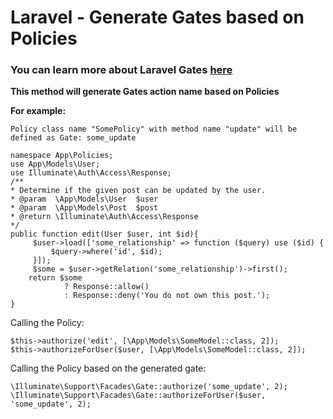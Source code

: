 
# Laravel - Generate Gates based on Policies
 
### You can learn more about Laravel Gates [here](https://laravel.com/docs/9.x/authorization#gates)

  
**This method will generate Gates action name based on Policies**

**For example:**

    Policy class name "SomePolicy" with method name "update" will be defined as Gate: some_update
 
    namespace App\Policies;     
    use App\Models\User;
    use Illuminate\Auth\Access\Response;
    /**
    * Determine if the given post can be updated by the user.
    * @param  \App\Models\User  $user
    * @param  \App\Models\Post  $post
    * @return \Illuminate\Auth\Access\Response
    */
    public function edit(User $user, int $id){ 
	     $user->load(['some_relationship' => function ($query) use ($id) {
		     $query->where('id', $id);
		 }]);
		 $some = $user->getRelation('some_relationship')->first(); 
	    return $some
                ? Response::allow()
                : Response::deny('You do not own this post.');
    }

Calling the Policy:

    $this->authorize('edit', [\App\Models\SomeModel::class, 2]);
    $this->authorizeForUser($user, [\App\Models\SomeModel::class, 2]);

Calling the Policy based on the generated gate: 

    \Illuminate\Support\Facades\Gate::authorize('some_update', 2);
    \Illuminate\Support\Facades\Gate::authorizeForUser($user, 'some_update', 2);


